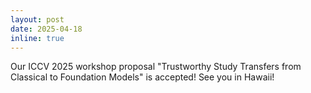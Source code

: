 ```yaml
---
layout: post
date: 2025-04-18
inline: true
---
```


Our ICCV 2025 workshop proposal "Trustworthy Study Transfers from Classical to Foundation Models" is accepted! See you in Hawaii!